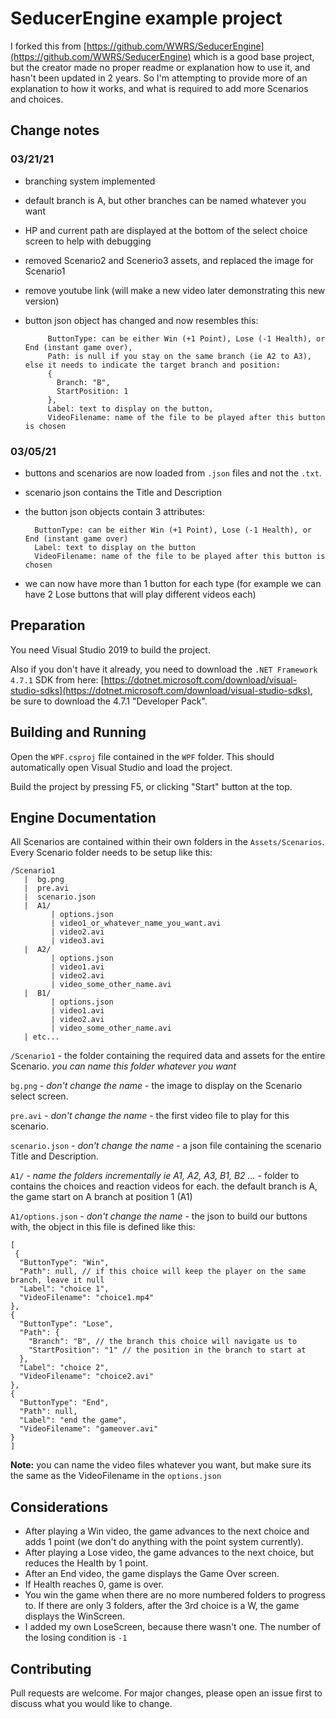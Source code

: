 # SeducerEngine example project

I forked this from [https://github.com/WWRS/SeducerEngine](https://github.com/WWRS/SeducerEngine) which is a good base project, but the creator made no proper readme or explanation how to use it, and hasn't been updated in 2 years. So I'm attempting to provide more of an explanation to how it works, and what is required to add more Scenarios and choices. 


## Change notes

### 03/21/21
 - branching system implemented
 - default branch is A, but other branches can be named whatever you want
 - HP and current path are displayed at the bottom of the select choice screen to help with debugging
 - removed Scenario2 and Scenerio3 assets, and replaced the image for Scenario1
 - remove youtube link (will make a new video later demonstrating this new version)
 - button json object has changed and now resembles this: 

            ButtonType: can be either Win (+1 Point), Lose (-1 Health), or End (instant game over),
            Path: is null if you stay on the same branch (ie A2 to A3), else it needs to indicate the target branch and position: 
            {
              Branch: "B",
              StartPosition: 1
            },
            Label: text to display on the button,
            VideoFilename: name of the file to be played after this button is chosen

### 03/05/21 
 - buttons and scenarios are now loaded from `.json` files and not the `.txt`. 
 - scenario json contains the Title and Description
 - the button json objects contain 3 attributes:
 
         ButtonType: can be either Win (+1 Point), Lose (-1 Health), or End (instant game over)
         Label: text to display on the button
         VideoFilename: name of the file to be played after this button is chosen
         
 - we can now have more than 1 button for each type (for example we can have 2 Lose buttons that will play different videos each)

## Preparation

You need Visual Studio 2019 to build the project.

Also if you don't have it already, you need to download the `.NET Framework 4.7.1` SDK from here: [https://dotnet.microsoft.com/download/visual-studio-sdks](https://dotnet.microsoft.com/download/visual-studio-sdks), be sure to download the 4.7.1 "Developer Pack".  

## Building and Running

Open the `WPF.csproj` file contained in the `WPF` folder. This should automatically open Visual Studio and load the project. 

Build the project by pressing F5, or clicking "Start" button at the top. 

## Engine Documentation

All Scenarios are contained within their own folders in the `Assets/Scenarios`. Every Scenario folder needs to be setup like this:

```
/Scenario1
   |  bg.png
   |  pre.avi
   |  scenario.json
   |  A1/
         | options.json
         | video1_or_whatever_name_you_want.avi
         | video2.avi
         | video3.avi
   |  A2/
         | options.json
         | video1.avi
         | video2.avi
         | video_some_other_name.avi
   |  B1/
         | options.json
         | video1.avi
         | video2.avi
         | video_some_other_name.avi
   | etc...
```
`/Scenario1` - the folder containing the required data and assets for the entire Scenario. _you can name this folder whatever you want_

`bg.png` -  _don't change the name_ - the image to display on the Scenario select screen.

`pre.avi` -  _don't change the name_ - the first video file to play for this scenario.

`scenario.json` -  _don't change the name_ - a json file containing the scenario Title and Description.

`A1/` -  _name the folders incrementally ie A1, A2, A3, B1, B2 ..._ - folder to contains the choices and reaction videos for each. the default branch is A, the game start on A branch at position 1 (A1)

`A1/options.json` -  _don't change the name_ - the json to build our buttons with, the object in this file is defined like this: 

  ```
 [
   {
    "ButtonType": "Win",
    "Path": null, // if this choice will keep the player on the same branch, leave it null
    "Label": "choice 1",
    "VideoFilename": "choice1.mp4"
  },
  {
    "ButtonType": "Lose",
    "Path": {
      "Branch": "B", // the branch this choice will navigate us to
      "StartPosition": "1" // the position in the branch to start at
    },
    "Label": "choice 2",
    "VideoFilename": "choice2.avi"
  },
  {
    "ButtonType": "End",
    "Path": null,
    "Label": "end the game",
    "VideoFilename": "gameover.avi"
  }
]
  ```
  **Note:** you can name the video files whatever you want, but make sure its the same as the VideoFilename in the `options.json`

## Considerations

- After playing a Win video, the game advances to the next choice and adds 1 point (we don't do anything with the point system currently).
- After playing a Lose video, the game advances to the next choice, but reduces the Health by 1 point.
- After an End video, the game displays the Game Over screen.
- If Health reaches 0, game is over.
- You win the game when there are no more numbered folders to progress to. If there are only 3 folders, after the 3rd choice is a W, the game displays the WinScreen. 
- I added my own LoseScreen, because there wasn't one. The number of the losing condition is `-1`

## Contributing
Pull requests are welcome. For major changes, please open an issue first to discuss what you would like to change.
